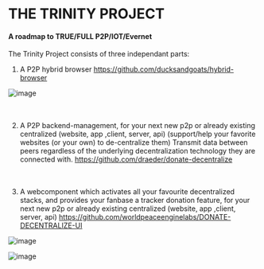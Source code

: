 # THE TRINITY PROJECT
#### A roadmap to TRUE/FULL P2P/IOT/Evernet

The Trinity Project consists of three independant parts:

1. A P2P hybrid browser https://github.com/ducksandgoats/hybrid-browser

![image](https://user-images.githubusercontent.com/67427045/162994029-5f45a80e-4e6b-4b24-abaf-6b15f1455805.png)
<br><br><br>

2. A P2P backend-management, for your next new p2p or already existing centralized (website, app ,client, server, api) (support/help your favorite websites (or your own) to de-centralize them) Transmit data between peers regardless of the underlying decentralization technology they are connected with. https://github.com/draeder/donate-decentralize
<br><br><br>

3. A webcomponent which activates all your favourite decentralized stacks, and provides your fanbase a tracker donation feature, for your next new p2p or already existing centralized (website, app ,client, server, api) https://github.com/worldpeaceenginelabs/DONATE-DECENTRALIZE-UI

![image](https://user-images.githubusercontent.com/67427045/162992621-3b78b0d3-7f11-495a-a834-46014f493cd5.png)

![image](https://user-images.githubusercontent.com/67427045/162993317-9a45af4b-23ee-4a1d-97c4-37e05f1eb6ac.png)
